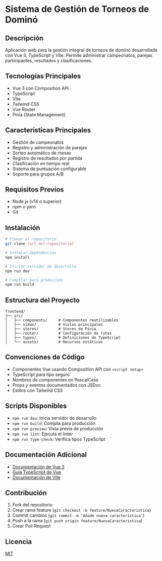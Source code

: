 # Sistema de Gestión de Torneos de Dominó

## Descripción
Aplicación web para la gestión integral de torneos de dominó desarrollada con Vue 3, TypeScript y Vite. Permite administrar campeonatos, parejas participantes, resultados y clasificaciones.

## Tecnologías Principales
- Vue 3 con Composition API
- TypeScript
- Vite
- Tailwind CSS
- Vue Router
- Pinia (State Management)

## Características Principales
- Gestión de campeonatos
- Registro y administración de parejas
- Sorteo automático de mesas
- Registro de resultados por partida
- Clasificación en tiempo real
- Sistema de puntuación configurable
- Soporte para grupos A/B

## Requisitos Previos
- Node.js (v14 o superior)
- npm o yarn
- Git

## Instalación

```bash
# Clonar el repositorio
git clone [url-del-repositorio]

# Instalar dependencias
npm install

# Iniciar servidor de desarrollo
npm run dev

# Compilar para producción
npm run build
```

## Estructura del Proyecto
```
frontend/
├── src/
│   ├── components/     # Componentes reutilizables
│   ├── views/          # Vistas principales
│   ├── stores/         # Stores de Pinia
│   ├── router/         # Configuración de rutas
│   ├── types/          # Definiciones de TypeScript
│   └── assets/         # Recursos estáticos
```

## Convenciones de Código
- Componentes Vue usando Composition API con `<script setup>`
- TypeScript para tipo seguro
- Nombres de componentes en PascalCase
- Props y eventos documentados con JSDoc
- Estilos con Tailwind CSS

## Scripts Disponibles
- `npm run dev`: Inicia servidor de desarrollo
- `npm run build`: Compila para producción
- `npm run preview`: Vista previa de producción
- `npm run lint`: Ejecuta el linter
- `npm run type-check`: Verifica tipos TypeScript

## Documentación Adicional
- [Documentación de Vue 3](https://v3.vuejs.org/)
- [Guía TypeScript de Vue](https://vuejs.org/guide/typescript/overview.html)
- [Documentación de Vite](https://vitejs.dev/)

## Contribución
1. Fork del repositorio
2. Crear rama feature (`git checkout -b feature/NuevaCaracteristica`)
3. Commit cambios (`git commit -m 'Añade nueva característica'`)
4. Push a la rama (`git push origin feature/NuevaCaracteristica`)
5. Crear Pull Request

## Licencia
[MIT](LICENSE)

